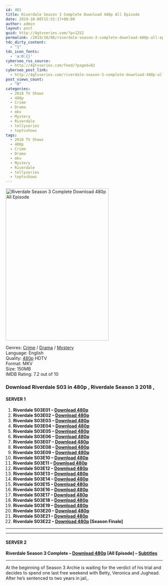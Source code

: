 ```yaml
---
id: 481
title: Riverdale Season 3 Complete Download 480p All Episode
date: 2019-10-08T15:55:17+00:00
author: admin
layout: post
guid: http://4gtvseries.com/?p=1252
permalink: /2019/10/08/riverdale-season-3-complete-download-480p-all-episode/
tdc_dirty_content:
  - "1"
tdc_icon_fonts:
  - 'a:0:{}'
cyberseo_rss_source:
  - http://4gtvseries.com/feed/?paged=82
cyberseo_post_link:
  - http://4gtvseries.com/riverdale-season-3-complete-download-480p-all-episode/
post_views_count:
  - "0"
categories:
  - 2018 TV Shows
  - 480p
  - Crime
  - Drama
  - mkv
  - Mystery
  - Riverdale
  - tellyseries
  - toptvshows
tags:
  - 2018 TV Shows
  - 480p
  - Crime
  - Drama
  - mkv
  - Mystery
  - Riverdale
  - tellyseries
  - toptvshows
---
```

<img loading="lazy" class="aligncenter" src="https://2.bp.blogspot.com/-Qi6_qlmC46I/XZywq0i4-bI/AAAAAAAAAbk/-rbH5-Fo7I8jo-UoZWG_dUNddu5t9eY6QCK4BGAYYCw/s1600/Riverdale%2BSeason%2B3.jpg" alt="Riverdale Season 3 Complete Download 480p All Episode" width="330" height="488" />

Genres: <a href="http://4gtvseries.com/tag/crime/" data-wpel-link="internal">Crime</a> /&nbsp;<a href="http://4gtvseries.com/tag/drama/" data-wpel-link="internal">Drama</a> / <a href="http://4gtvseries.com/tag/mystery/" data-wpel-link="internal">Mystery</a>  
Language: English  
Quality:&nbsp;<a href="http://4gtvseries.com/tag/480p/" data-wpel-link="internal">480p</a>&nbsp;HDTV  
Format: MKV  
Size: 150MB  
IMDB Rating: 7.2 out of 10

### **Download Riverdale S03 in 480p , Riverdale Season 3 2018 ,&nbsp;**

#### <span><strong>SERVER 1</strong></span>

  1. **Riverdale S03E01 – <a href="http://slink.dl480p.xyz/xyFZV" data-wpel-link="external" target="_blank" rel="nofollow external noopener noreferrer" class="wpel-icon-left"><i class="wpel-icon fa fa-download" aria-hidden="true"></i>Download 480p</a>**
  2. **Riverdale S03E02 – <a href="http://slink.dl480p.xyz/j8DJYK5" data-wpel-link="external" target="_blank" rel="nofollow external noopener noreferrer" class="wpel-icon-left"><i class="wpel-icon fa fa-download" aria-hidden="true"></i>Download 480p</a>**
  3. **Riverdale S03E03 – <a href="http://slink.dl480p.xyz/rCUp" data-wpel-link="external" target="_blank" rel="nofollow external noopener noreferrer" class="wpel-icon-left"><i class="wpel-icon fa fa-download" aria-hidden="true"></i>Download 480p</a>**
  4. **Riverdale S03E04 – <a href="http://slink.dl480p.xyz/YLspz" data-wpel-link="external" target="_blank" rel="nofollow external noopener noreferrer" class="wpel-icon-left"><i class="wpel-icon fa fa-download" aria-hidden="true"></i>Download 480p</a>**
  5. **Riverdale S03E05 – <a href="http://slink.dl480p.xyz/BQ2zxcO" data-wpel-link="external" target="_blank" rel="nofollow external noopener noreferrer" class="wpel-icon-left"><i class="wpel-icon fa fa-download" aria-hidden="true"></i>Download 480p</a>**
  6. **Riverdale S03E06 – <a href="http://slink.dl480p.xyz/8P8q" data-wpel-link="external" target="_blank" rel="nofollow external noopener noreferrer" class="wpel-icon-left"><i class="wpel-icon fa fa-download" aria-hidden="true"></i>Download 480p</a>**
  7. **Riverdale S03E07 – <a href="http://slink.dl480p.xyz/0Rckw" data-wpel-link="external" target="_blank" rel="nofollow external noopener noreferrer" class="wpel-icon-left"><i class="wpel-icon fa fa-download" aria-hidden="true"></i>Download 480p</a>**
  8. **Riverdale S03E08 – <a href="http://slink.dl480p.xyz/6oOZF" data-wpel-link="external" target="_blank" rel="nofollow external noopener noreferrer" class="wpel-icon-left"><i class="wpel-icon fa fa-download" aria-hidden="true"></i>Download 480p</a>**
  9. **Riverdale S03E09 – <a href="http://slink.dl480p.xyz/lKINk1Nf" data-wpel-link="external" target="_blank" rel="nofollow external noopener noreferrer" class="wpel-icon-left"><i class="wpel-icon fa fa-download" aria-hidden="true"></i>Download 480p</a>**
 10. **Riverdale S03E10 – <a href="http://slink.dl480p.xyz/QkMV6Xu" data-wpel-link="external" target="_blank" rel="nofollow external noopener noreferrer" class="wpel-icon-left"><i class="wpel-icon fa fa-download" aria-hidden="true"></i>Download 480p</a>**
 11. **Riverdale S03E11 – <a href="http://slink.dl480p.xyz/6Rpxh" data-wpel-link="external" target="_blank" rel="nofollow external noopener noreferrer" class="wpel-icon-left"><i class="wpel-icon fa fa-download" aria-hidden="true"></i>Download 480p</a>**
 12. **Riverdale S03E12 – <a href="http://slink.dl480p.xyz/qxQXQ7P" data-wpel-link="external" target="_blank" rel="nofollow external noopener noreferrer" class="wpel-icon-left"><i class="wpel-icon fa fa-download" aria-hidden="true"></i>Download 480p</a>**
 13. **Riverdale S03E13 – <a href="http://slink.dl480p.xyz/FOWjg" data-wpel-link="external" target="_blank" rel="nofollow external noopener noreferrer" class="wpel-icon-left"><i class="wpel-icon fa fa-download" aria-hidden="true"></i>Download 480p</a>**
 14. **Riverdale S03E14 – <a href="http://slink.dl480p.xyz/LaTgw" data-wpel-link="external" target="_blank" rel="nofollow external noopener noreferrer" class="wpel-icon-left"><i class="wpel-icon fa fa-download" aria-hidden="true"></i>Download 480p</a>**
 15. **Riverdale S03E15 – <a href="http://slink.dl480p.xyz/8Zk05" data-wpel-link="external" target="_blank" rel="nofollow external noopener noreferrer" class="wpel-icon-left"><i class="wpel-icon fa fa-download" aria-hidden="true"></i>Download 480p</a>**
 16. **Riverdale S03E16 – <a href="http://slink.dl480p.xyz/OLxl" data-wpel-link="external" target="_blank" rel="nofollow external noopener noreferrer" class="wpel-icon-left"><i class="wpel-icon fa fa-download" aria-hidden="true"></i>Download 480p</a>**
 17. **Riverdale S03E17 – <a href="http://slink.dl480p.xyz/YjXmhxK" data-wpel-link="external" target="_blank" rel="nofollow external noopener noreferrer" class="wpel-icon-left"><i class="wpel-icon fa fa-download" aria-hidden="true"></i>Download 480p</a>**
 18. **Riverdale S03E18 – <a href="http://slink.dl480p.xyz/XtRuO8h" data-wpel-link="external" target="_blank" rel="nofollow external noopener noreferrer" class="wpel-icon-left"><i class="wpel-icon fa fa-download" aria-hidden="true"></i>Download 480p</a>**
 19. **Riverdale S03E19 – <a href="http://slink.dl480p.xyz/O817" data-wpel-link="external" target="_blank" rel="nofollow external noopener noreferrer" class="wpel-icon-left"><i class="wpel-icon fa fa-download" aria-hidden="true"></i>Download 480p</a>**
 20. **Riverdale S03E20 – <a href="http://slink.dl480p.xyz/Zbu9" data-wpel-link="external" target="_blank" rel="nofollow external noopener noreferrer" class="wpel-icon-left"><i class="wpel-icon fa fa-download" aria-hidden="true"></i>Download 480p</a>**
 21. **Riverdale S03E21 – <a href="http://slink.dl480p.xyz/AlGy" data-wpel-link="external" target="_blank" rel="nofollow external noopener noreferrer" class="wpel-icon-left"><i class="wpel-icon fa fa-download" aria-hidden="true"></i>Download 480p</a>**
 22. **Riverdale S03E22 – <a href="http://slink.dl480p.xyz/6YTOy9" data-wpel-link="external" target="_blank" rel="nofollow external noopener noreferrer" class="wpel-icon-left"><i class="wpel-icon fa fa-download" aria-hidden="true"></i>Download 480p</a> [Season Finale]**

* * *

* * *

#### <span><strong>SERVER 2</strong></span>

**Riverdale Season 3 Complete – <a href="http://dl480p.xyz/988/" data-wpel-link="external" target="_blank" rel="nofollow external noopener noreferrer" class="wpel-icon-left"><i class="wpel-icon fa fa-download" aria-hidden="true"></i>Download 480p</a> [All Episode] – <a href="https://subscene.com/subtitles/riverdale-third-season" data-wpel-link="external" target="_blank" rel="nofollow external noopener noreferrer" class="wpel-icon-left"><i class="wpel-icon fa fa-download" aria-hidden="true"></i>Subtitles</a>**

* * *

At the beginning of Season 3 Archie is waiting for the verdict of his trial and decides to spend one last free weekend with Betty, Veronica and Jughead. After he’s sentenced to two years in jail,.

<div align="center">
</div>